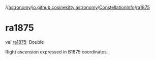 //[astronomy](../../../index.md)/[io.github.cosinekitty.astronomy](../index.md)/[ConstellationInfo](index.md)/[ra1875](ra1875.md)

# ra1875

val [ra1875](ra1875.md): Double

Right ascension expressed in B1875 coordinates.
